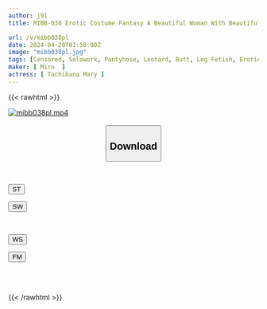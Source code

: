 ```yaml
---
author: j91
title: MIBB-038 Erotic Costume Fantasy A Beautiful Woman With Beautiful Legs Who Provokes A Man While Shaking Her Hips, Has Sex With Her While Wearing A Hard Piston! Mary Tachibana

url: /v/mibb038pl
date: 2024-04-20T01:50:00Z
image: "mibb038pl.jpg"
tags: [Censored, Solowork, Pantyhose, Leotard, Butt, Leg Fetish, Erotic Wear	]
maker: [ Miru  ]
actress: [ Tachibana Mary ]
---
```



{{< rawhtml >}}

<div class="video" data-videoid="vwZPzaoWRDs4exO">
    <a href="javascript:;">
        <img src="/v/mibb038pl/mibb038pl.jpg" width="WIDTH" height="HEIGHT" alt="mibb038pl.mp4" loading="lazy">
    </a>
</div>

<script type="text/javascript" src="https://j91.asia/asset/on-demand-st.js"></script>

<br>
  <link rel="stylesheet" href="https://j91.asia/asset/bs5.css">
  
  <center>
  <button class="btn btn-primary" type="button" data-bs-toggle="collapse" data-bs-target=".multi-collapse" aria-expanded="false" aria-controls="multiCollapseExample1 multiCollapseExample2"><h2>Download</h2></button></center>
</p>
<div class="row">
  <div class="col">
    <div class="collapse multi-collapse" id="multiCollapseExample1">
      <div class="card card-body">
	      	      <br>
<div class="buttons">  
<p><a href="https://streamtape.to/v/vwZPzaoWRDs4exO" target="_blank"><button class="btn-hover color-3"><i class="fa fa-download"></i> ST</button></a></p>
<p><a href="https://asnwish.com/dqy2mne6ta53" target="_blank"><button class="btn-hover color-2"><i class="fa fa-download"></i> SW</button></a></p></div>
    </div>
  </div>
</div>
  <div class="col">
    <div class="collapse multi-collapse" id="multiCollapseExample2">
      <div class="card card-body">
	      <br>
<div class="buttons">
<p><a href="https://wolfstream.tv/9x1q9f7eaijv"><button class="btn-hover color-9"><i class="fa fa-download"></i> WS</button></a></p>
<p><a href="https://filemoon.sx/d/vwrozsdk6goi"><button class="btn-hover color-8"><i class="fa fa-download"></i> FM</button></a></p></div>
<br><br>
      </div>
    </div>
  </div>
</div>

{{< /rawhtml >}}